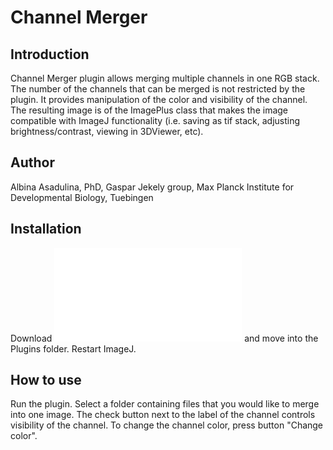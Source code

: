 # Channel Merger

## Introduction

Channel Merger plugin allows merging multiple channels in one RGB stack.
The number of the channels that can be merged is not restricted by the
plugin. It provides manipulation of the color and visibility of the
channel. The resulting image is of the ImagePlus class that makes the
image compatible with ImageJ functionality (i.e. saving as tif stack,
adjusting brightness/contrast, viewing in 3DViewer, etc).

## Author

Albina Asadulina, PhD, Gaspar Jekely group, Max Planck Institute for
Developmental Biology, Tuebingen

## Installation

Download ![](/plugin/color/channel_merger/channel_merger.jar) and move
into the Plugins folder. Restart ImageJ.

## How to use

Run the plugin. Select a folder containing files that you would like to
merge into one image. The check button next to the label of the channel
controls visibility of the channel. To change the channel color, press
button \"Change color\".
